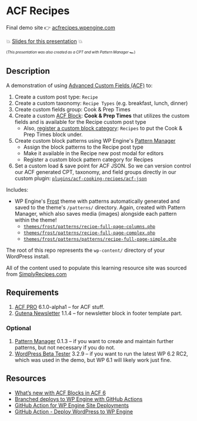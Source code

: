 # ACF Recipes

Final demo site 👉 [acfrecipes.wpengine.com](https://acfrecipes.wpengine.com)

💥 [Slides for this presentation](https://acfrecipes.wpengine.com/presentation/acf/) 💥

<sub><sup>(_This presentation was also created as a CPT and with Pattern Manager_ 🏎)</sup></sub>

## Description

A demonstration of using [Advanced Custom Fields (ACF)](https://www.advancedcustomfields.com/) to:

1. Create a custom post type: `Recipe`
2. Create a custom taxonomy: `Recipe Types` (e.g. breakfast, lunch, dinner)
3. Create custom fields group: Cook & Prep Times
4. Create a custom [ACF Block](https://www.advancedcustomfields.com/resources/whats-new-with-acf-blocks-in-acf-6/): **Cook & Prep Times** that utilizes the custom fields and is available for the Recipe custom post type
    - Also, [register a custom block category](https://github.com/colorful-tones/acf-recipes/blob/main/plugins/acf-cooking-recipes/acf-cooking-recipes.php#L50): `Recipes` to put the Cook & Prep Times block under.
5. Create custom block patterns using WP Engine's [Pattern Manager](https://wpengine.com/builders/pattern-manager/)
    - Assign the block patterns to the Recipe post type
    - Make it available in the Recipe new post modal for editors
    - Register a custom block pattern category for Recipes
6. Set a custom load & save point for ACF JSON. So we can version control our ACF generated CPT, taxonomy, and field groups directly in our custom plugin: [`plugins/acf-cooking-recipes/acf-json`](https://github.com/colorful-tones/acf-recipes/tree/main/plugins/acf-cooking-recipes/acf-json)

Includes:

- WP Engine's [Frost](https://frostwp.com) theme with patterns automatically generated and saved to the theme's `/patterns/` directory. Again, created with Pattern Manager, which also saves media (images) alongside each pattern within the theme!
  - [`themes/frost/patterns/recipe-full-page-columns.php`](https://github.com/colorful-tones/acf-recipes/blob/main/themes/frost-trunk/patterns/recipe-full-page-columns.php)
  - [`themes/frost/patterns/recipe-full-page-complex.php`](https://github.com/colorful-tones/acf-recipes/blob/main/themes/frost-trunk/patterns/recipe-full-page-complex.php)
  - [`themes/frost/patterns/patterns/recipe-full-page-simple.php`](patterns/recipe-full-page-simple.php)

The root of this repo represents the `wp-content/` directory of your WordPress install.

All of the content used to populate this learning resource site was sourced from [SimplyRecipes.com](https://simplyrecipes.com)

## Requirements

1. [ACF PRO](https://www.advancedcustomfields.com/pro/) 6.1.0-alpha1 – for ACF stuff.
2. [Gutena Newsletter](https://wordpress.org/plugins/newsletter-block-by-gutena/) 1.1.4 – for newsletter block in footer template part.

### Optional

1. [Pattern Manager](https://wpengine.com/builders/pattern-manager/) 0.1.3 – if you want to create and maintain further patterns, but not necessary if you do not.
2. [WordPress Beta Tester](https://wordpress.org/plugins/wordpress-beta-tester/) 3.2.9 – if you want to run the latest WP 6.2 RC2, which was used in the demo, but WP 6.1 will likely work just fine.

## Resources

* [What’s new with ACF Blocks in ACF 6
](https://www.advancedcustomfields.com/resources/whats-new-with-acf-blocks-in-acf-6/)
* [Branched deploys to WP Engine with GitHub Actions](https://wpengine.com/builders/branched-deploys-to-wp-engine-with-github-actions/)
* [GitHub Action for WP Engine Site Deployments](https://wpengine.com/support/github-action-deploy/)
* [GitHub Action - Deploy WordPress to WP Engine](https://github.com/marketplace/actions/deploy-wordpress-to-wp-engine)